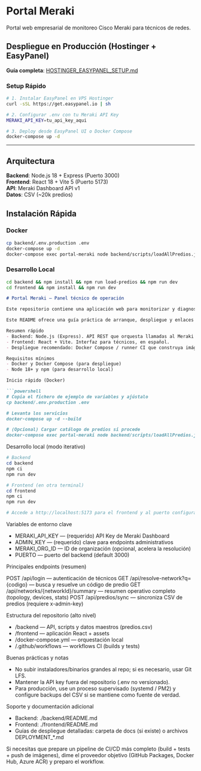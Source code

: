 ﻿# Portal Meraki

Portal web empresarial de monitoreo Cisco Meraki para técnicos de redes.

## Despliegue en Producción (Hostinger + EasyPanel)

**Guía completa**: [HOSTINGER_EASYPANEL_SETUP.md](./HOSTINGER_EASYPANEL_SETUP.md)

### Setup Rápido
```bash
# 1. Instalar EasyPanel en VPS Hostinger
curl -sSL https://get.easypanel.io | sh

# 2. Configurar .env con tu Meraki API Key
MERAKI_API_KEY=tu_api_key_aqui

# 3. Deploy desde EasyPanel UI o Docker Compose
docker-compose up -d
```

---

## Arquitectura

**Backend**: Node.js 18 + Express (Puerto 3000)  
**Frontend**: React 18 + Vite 5 (Puerto 5173)  
**API**: Meraki Dashboard API v1  
**Datos**: CSV (~20k predios)

## Instalación Rápida

### Docker

```bash
cp backend/.env.production .env
docker-compose up -d
docker-compose exec portal-meraki node backend/scripts/loadAllPredios.js
```

### Desarrollo Local

```bash
cd backend && npm install && npm run load-predios && npm run dev
cd frontend && npm install && npm run dev
```

```md
# Portal Meraki — Panel técnico de operación

Este repositorio contiene una aplicación web para monitorizar y diagnosticar infraestructuras gestionadas con Cisco Meraki. Está pensada para equipos técnicos (NOC/soporte) que necesitan obtener un resumen operativo rápido de redes, topología de dispositivos y estado de appliances.

Este README ofrece una guía práctica de arranque, despliegue y enlaces a la documentación técnica del backend y frontend.

Resumen rápido
- Backend: Node.js (Express). API REST que orquesta llamadas al Meraki Dashboard.
- Frontend: React + Vite. Interfaz para técnicos, en español.
- Despliegue recomendado: Docker Compose / runner CI que construya imágenes.

Requisitos mínimos
- Docker y Docker Compose (para despliegue)
- Node 18+ y npm (para desarrollo local)

Inicio rápido (Docker)

```powershell
# Copia el fichero de ejemplo de variables y ajústalo
cp backend/.env.production .env

# Levanta los servicios
docker-compose up -d --build

# (Opcional) Cargar catálogo de predios si procede
docker-compose exec portal-meraki node backend/scripts/loadAllPredios.js
```

Desarrollo local (modo iterativo)

```powershell
# Backend
cd backend
npm ci
npm run dev

# Frontend (en otra terminal)
cd frontend
npm ci
npm run dev

# Accede a http://localhost:5173 para el frontend y al puerto configurado para el backend (por defecto 3000)
```

Variables de entorno clave
- MERAKI_API_KEY — (requerido) API Key de Meraki Dashboard
- ADMIN_KEY — (requerido) clave para endpoints administrativos
- MERAKI_ORG_ID — ID de organización (opcional, acelera la resolución)
- PUERTO — puerto del backend (default 3000)

Principales endpoints (resumen)

POST /api/login — autenticación de técnicos
GET /api/resolve-network?q={codigo} — busca y resuelve un código de predio
GET /api/networks/{networkId}/summary — resumen operativo completo (topology, devices, stats)
POST /api/predios/sync — sincroniza CSV de predios (requiere x-admin-key)

Estructura del repositorio (alto nivel)

- /backend — API, scripts y datos maestros (predios.csv)
- /frontend — aplicación React + assets
- /docker-compose.yml — orquestación local
- /.github/workflows — workflows CI (builds y tests)

Buenas prácticas y notas
- No subir instaladores/binarios grandes al repo; si es necesario, usar Git LFS.
- Mantener la API key fuera del repositorio (.env no versionado).
- Para producción, use un proceso supervisado (systemd / PM2) y configure backups del CSV si se mantiene como fuente de verdad.

Soporte y documentación adicional
- Backend: ./backend/README.md
- Frontend: ./frontend/README.md
- Guías de despliegue detalladas: carpeta de docs (si existe) o archivos DEPLOYMENT_*.md

Si necesitas que prepare un pipeline de CI/CD más completo (build + tests + push de imágenes), dime el proveedor objetivo (GitHub Packages, Docker Hub, Azure ACR) y preparo el workflow.

``` 
